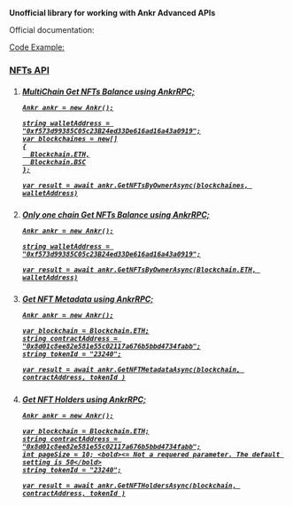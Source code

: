 <strong>Unofficial library for working with Ankr Advanced APIs</strong>

Official documentation: <a href="https://www.ankr.com/docs/advanced-api/overview/" target="_blank"/>

Code Example:

<h3>NFTs API</h3>

<ol>
  <li>
    <h5>MultiChain Get NFTs Balance</5>
    using AnkrRPC;
    
    Ankr ankr = new Ankr();
    
    string walletAddress = "0xf573d99385C05c23B24ed33De616ad16a43a0919";
    var blockchaines = new[]
    {
      Blockchain.ETH,
      Blockchain.BSC
    };
    
    var result = await ankr.GetNFTsByOwnerAsync(blockchaines, walletAddress)
  </li>
  
  <li>
    <h5>Only one chain Get NFTs Balance</5>
    using AnkrRPC;
    
    Ankr ankr = new Ankr();
    
    string walletAddress = "0xf573d99385C05c23B24ed33De616ad16a43a0919";
    
    var result = await ankr.GetNFTsByOwnerAsync(Blockchain.ETH, walletAddress)
  </li>
  
  <li>
    <h5>Get NFT Metadata</5>
    using AnkrRPC;
    
    Ankr ankr = new Ankr();
    
    var blockchain = Blockchain.ETH;
    string contractAddress = "0x8d01c8ee82e581e55c02117a676b5bbd4734fabb";
    string tokenId = "23240";
    
    var result = await ankr.GetNFTMetadataAsync(blockchain, contractAddress, tokenId )
  </li>
  
  <li>
    <h5>Get NFT Holders</5>
    using AnkrRPC;
    
    Ankr ankr = new Ankr();
    
    var blockchain = Blockchain.ETH;
    string contractAddress = "0x8d01c8ee82e581e55c02117a676b5bbd4734fabb";
    int pageSize = 10; <bold><= Not a requered parameter. The default setting is 50</bold>
    string tokenId = "23240";
    
    var result = await ankr.GetNFTHoldersAsync(blockchain, contractAddress, tokenId )
  </li>
</ol>

